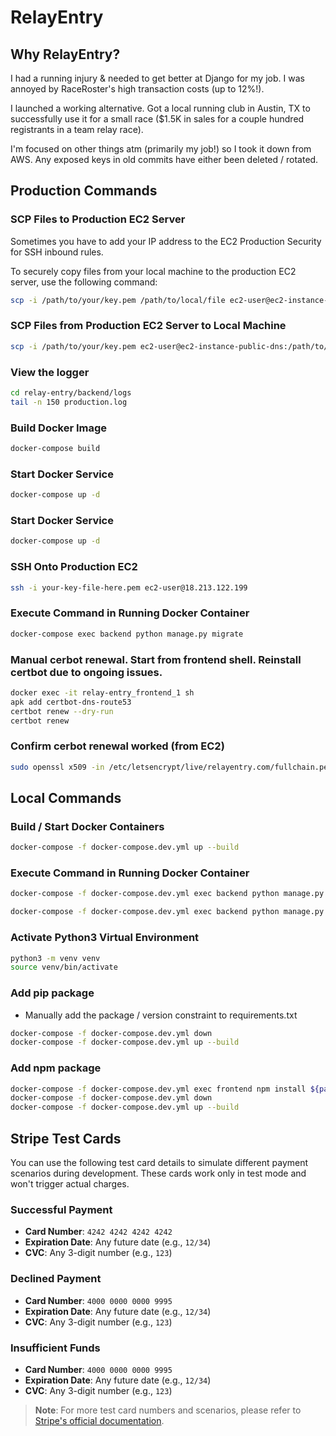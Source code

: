# RelayEntry

## Why RelayEntry?

I had a running injury & needed to get better at Django for my job. I was annoyed by RaceRoster's high transaction costs (up to 12%!). 

I launched a working alternative. Got a local running club in Austin, TX to successfully use it for a small race ($1.5K in sales for a couple hundred registrants in a team relay race).

I'm focused on other things atm (primarily my job!) so I took it down from AWS. Any exposed keys in old commits have either been deleted / rotated.

## Production Commands

### SCP Files to Production EC2 Server

Sometimes you have to add your IP address to the EC2 Production Security for SSH inbound rules.

To securely copy files from your local machine to the production EC2 server, use the following command:

```bash
scp -i /path/to/your/key.pem /path/to/local/file ec2-user@ec2-instance-public-dns:/path/to/remote/directory
```

### SCP Files from Production EC2 Server to Local Machine
```bash
scp -i /path/to/your/key.pem ec2-user@ec2-instance-public-dns:/path/to/remote/file /path/to/local/directory
```

### View the logger
```bash
cd relay-entry/backend/logs
tail -n 150 production.log
```

### Build Docker Image
```bash
docker-compose build
```

### Start Docker Service
```bash
docker-compose up -d
```
### Start Docker Service
```bash
docker-compose up -d
```
### SSH Onto Production EC2
```bash
ssh -i your-key-file-here.pem ec2-user@18.213.122.199 
```

### Execute Command in Running Docker Container
```bash
docker-compose exec backend python manage.py migrate
```
### Manual cerbot renewal. Start from frontend shell. Reinstall certbot due to ongoing issues.
```bash
docker exec -it relay-entry_frontend_1 sh
apk add certbot-dns-route53
certbot renew --dry-run
certbot renew
```
### Confirm cerbot renewal worked (from EC2)
```bash
sudo openssl x509 -in /etc/letsencrypt/live/relayentry.com/fullchain.pem -text -noout | grep "Not After"
```

## Local Commands

### Build / Start Docker Containers
```bash
docker-compose -f docker-compose.dev.yml up --build
```
### Execute Command in Running Docker Container 
```bash
docker-compose -f docker-compose.dev.yml exec backend python manage.py makemigrations
```
```bash
docker-compose -f docker-compose.dev.yml exec backend python manage.py migrate
```
### Activate Python3 Virtual Environment
```bash
python3 -m venv venv
source venv/bin/activate
```

### Add pip package
- Manually add the package / version constraint to requirements.txt
```bash
docker-compose -f docker-compose.dev.yml down
docker-compose -f docker-compose.dev.yml up --build
```
### Add npm package
```bash
docker-compose -f docker-compose.dev.yml exec frontend npm install ${package_here}
docker-compose -f docker-compose.dev.yml down
docker-compose -f docker-compose.dev.yml up --build
```

## Stripe Test Cards

You can use the following test card details to simulate different payment scenarios during development. These cards work only in test mode and won't trigger actual charges.

### Successful Payment
- **Card Number**: `4242 4242 4242 4242`
- **Expiration Date**: Any future date (e.g., `12/34`)
- **CVC**: Any 3-digit number (e.g., `123`)

### Declined Payment
- **Card Number**: `4000 0000 0000 9995`
- **Expiration Date**: Any future date (e.g., `12/34`)
- **CVC**: Any 3-digit number (e.g., `123`)

### Insufficient Funds
- **Card Number**: `4000 0000 0000 9995`
- **Expiration Date**: Any future date (e.g., `12/34`)
- **CVC**: Any 3-digit number (e.g., `123`)

> **Note**: For more test card numbers and scenarios, please refer to [Stripe's official documentation](https://stripe.com/docs/testing).
